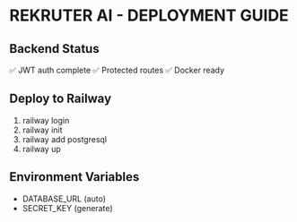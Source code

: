# REKRUTER AI - DEPLOYMENT GUIDE

## Backend Status
✅ JWT auth complete
✅ Protected routes
✅ Docker ready

## Deploy to Railway
1. railway login
2. railway init
3. railway add postgresql
4. railway up

## Environment Variables
- DATABASE_URL (auto)
- SECRET_KEY (generate)
